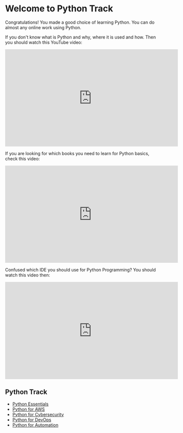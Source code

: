 # Welcome to Python Track

Congratulations! You made a good choice of learning Python. You can do almost any online work using Python.

If you don't know what is Python and why, where it is used and how. 
Then you should watch this YouTube video:
<iframe width="560" height="315" src="https://www.youtube.com/embed/TU3Dcpurd7A" title="YouTube video player" frameborder="0" allow="accelerometer; autoplay; clipboard-write; encrypted-media; gyroscope; picture-in-picture" allowfullscreen></iframe>

If you are looking for which books you need to learn for Python basics, check this video:
<iframe width="560" height="315" src="https://www.youtube.com/embed/scyMjPqAfAw" title="YouTube video player" frameborder="0" allow="accelerometer; autoplay; clipboard-write; encrypted-media; gyroscope; picture-in-picture" allowfullscreen></iframe>

Confused which IDE you should use for Python Programming? You should watch this video then:
<iframe width="560" height="315" src="https://www.youtube.com/embed/ZfAaHuPsdgc" title="YouTube video player" frameborder="0" allow="accelerometer; autoplay; clipboard-write; encrypted-media; gyroscope; picture-in-picture" allowfullscreen></iframe>

## Python Track
* [Python Essentials](learning-python.md)
* [Python for AWS](python-for-aws.md)
* [Python for Cybersecurity](python-for-cybersecurity.md)
* [Python for DevOps](python-for-devops.md)
* [Python for Automation](python-for-automation.md)
